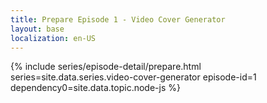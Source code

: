 ```yaml
---
title: Prepare Episode 1 - Video Cover Generator
layout: base
localization: en-US
---
```


{% include series/episode-detail/prepare.html
    series=site.data.series.video-cover-generator
    episode-id=1
    dependency0=site.data.topic.node-js
%}